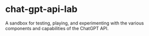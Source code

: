 # chat-gpt-api-lab
A sandbox for testing, playing, and experimenting with the various components and capabilities of the ChatGPT API.
